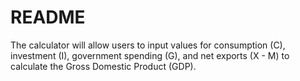 # README

The calculator will allow users to input values for consumption (C), investment (I), government spending (G), and net exports (X - M) to calculate the Gross Domestic Product (GDP).